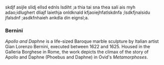 skdjf asijle slidj ellsd ednls lsdiht ;a thia tai sna thea sali ais myh adao;idlughert dliajf laiethja onldknald kfjaoiejhfatlskdnfa ;lsdkfjnalsidu jfalsdnf ;asdkfnhaieh ankdla din eignsl;a.
<param ve-image
       url=&quot;https://upload.wikimedia.org/wikipedia/commons/a/ad/Bernini%27s_Apollo_and_Daphne_statue.jpg&quot;
       label=&quot;Apollo and Daphne&quot;
       description=&quot;sculpture by Gian Lorenzo Bernini&quot;
       license=&quot;CC BY-SA 4.0&quot;
       fit=&quot;contain&quot;&gt;>
 <param ve-config
        title="Jimsonweed *Datura stramonium*"
        author="Sierra Roark"
        banner="https://upload.wikimedia.org/wikipedia/commons/9/9d/Jimsonweed_%2813496651184%29.jpg"
        layout="vertical">
        
### Bernini
_Apollo and Daphne_ is a life-sized Baroque marble sculpture by Italian artist Gian Lorenzo
Bernini, executed between 1622 and 1625. Housed in the Galleria Borghese in Rome, the work
depicts the climax of the story of Apollo and Daphne (Phoebus and Daphne) in Ovid&#39;s
_Metamorphoses_.

<param ve-image
       url="https://upload.wikimedia.org/wikipedia/commons/8/8f/Pollaiolo%2C_Piero_del_-_Apollo_and_Daphne.jpg";
       label="Apollo and Daphne";
       description="sculpture by Gian Lorenzo Bernini";
       license="CC BY-SA 4.0";>

<param ve-config
        title="apollo and daphne"
        author="Sierra"
        banner="https://upload.wikimedia.org/wikipedia/commons/8/8f/Pollaiolo%2C_Piero_del_-_Apollo_and_Daphne.jpg"
        layout="vertical">
